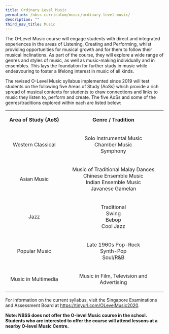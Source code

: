 ```yaml
---
title: Ordinary Level Music
permalink: /nbss-curriculum/music/ordinary-level-music/
description: ""
third_nav_title: Music
---
```

<p>The O-Level Music course will engage students with direct and integrated experiences in the areas of Listening, Creating and Performing, whilst providing opportunities for musical growth and for them to follow their musical inclinations. As part of the course, they will explore a wide range of genres and styles of music, as well as music-making individually and in ensembles. This lays the foundation for further study in music while endeavouring to foster a lifelong interest in music of all kinds.</p>
<p>The revised O-Level Music syllabus implemented since 2019 will test students on the following five Areas of Study (AoSs) which provide a rich spread of musical contexts for students to draw connections and links to music they listen to, perform and create. The five AoSs and some of the genres/traditions explored within each are listed below:&nbsp;</p>
<table>
<tbody>
<tr>
<td style="text-align: center;" width="166">
<p><strong>Area of Study (AoS)</strong></p>
</td>
<td style="text-align: center;" width="301">
<p><strong>Genre / Tradition</strong></p>
</td>
</tr>
<tr>
<td style="text-align: center;" width="166">
<p>Western Classical</p>
</td>
<td style="text-align: center;" width="301">
<p>Solo Instrumental Music<br />Chamber Music<br />Symphony</p>
</td>
</tr>
<tr>
<td style="text-align: center;" width="166">
<p>Asian Music</p>
</td>
<td style="text-align: center;" width="301">
<p>Music of Traditional Malay Dances<br />Chinese Ensemble Music<br />Indian Ensemble Music<br />Javanese Gamelan</p>
</td>
</tr>
<tr>
<td style="text-align: center;" width="166">
<p>Jazz</p>
</td>
<td style="text-align: center;" width="301">
<p>Traditional<br />Swing<br />Bebop<br />Cool Jazz</p>
</td>
</tr>
<tr>
<td style="text-align: center;" width="166">
<p>Popular Music</p>
</td>
<td style="text-align: center;" width="301">
<p>Late 1960s Pop-Rock<br />Synth-Pop<br />Soul/R&amp;B</p>
</td>
</tr>
<tr>
<td style="text-align: center;" width="166">
<p>Music in Multimedia</p>
</td>
<td style="text-align: center;" width="301">
<p>Music in Film, Television and Advertising</p>
</td>
</tr>
</tbody>
</table>
<p>For information on the current syllabus, visit the Singapore Examinations and Assessment Board at&nbsp;<a href="https://tinyurl.com/OLevelMusic2020">https://tinyurl.com/OLevelMusic2020</a>.</p>
<p><strong>Note: NBSS does not offer the O-level Music course in the school. Students who are interested to offer the course will attend lessons at a nearby O-level Music Centre. </strong></p>